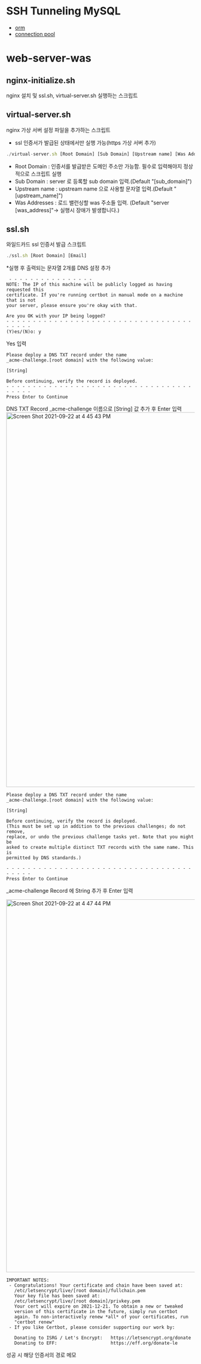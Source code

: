 # SSH Tunneling MySQL
- [orm](https://github.com/dmin0211/web-server-was/blob/main/orm.js)
- [connection pool](https://github.com/dmin0211/web-server-was/blob/main/ssh-mysql-connection.js)


# web-server-was

## nginx-initialize.sh
nginx 설치 및 ssl.sh, virtual-server.sh 실행하는 스크립트

## virtual-server.sh
nginx 가상 서버 설정 파일을 추가하는 스크립트

* ssl 인증서가 발급된 상태에서만 실행 가능(https 가상 서버 추가)

```js
./virtual-server.sh [Root Domain] [Sub Domain] [Upstream name] [Was Addresses]
```

- Root Domain : 인증서를 발급받은 도메인 주소만 가능함. 필수로 입력해야지 정상적으로 스크립트 실행
- Sub Domain : server 로 등록할 sub domain 입력.(Default "[sub_domain]")
- Upstream name : upstream name 으로 사용할 문자열 입력.(Default "[upstream_name]")
- Was Addresses : 로드 밸런싱할 was 주소들 입력. (Default "server [was_address]"-> 실행시 장애가 발생합니다.)

## ssl.sh
와일드카드 ssl 인증서 발급 스크립트
```js
./ssl.sh [Root Domain] [Email]
```
*실행 후 출력되는 문자열 2개를 DNS 설정 추가

```
 - - - - - - - - - - - - - - - -
NOTE: The IP of this machine will be publicly logged as having requested this
certificate. If you're running certbot in manual mode on a machine that is not
your server, please ensure you're okay with that.

Are you OK with your IP being logged?
- - - - - - - - - - - - - - - - - - - - - - - - - - - - - - - - - - - - - - - -
(Y)es/(N)o: y
```
Yes 입력

```
Please deploy a DNS TXT record under the name
_acme-challenge.[root domain] with the following value:

[String]

Before continuing, verify the record is deployed.
- - - - - - - - - - - - - - - - - - - - - - - - - - - - - - - - - - - - - - - -
Press Enter to Continue
```

DNS TXT Record _acme-challenge 이름으로 [String] 값 추가 후 Enter 입력
<img width="1000" alt="Screen Shot 2021-09-22 at 4 45 43 PM" src="https://user-images.githubusercontent.com/74395748/134303166-16845e03-0747-48a9-90df-f097bde08533.png">



```
Please deploy a DNS TXT record under the name
_acme-challenge.[root domain] with the following value:

[String]

Before continuing, verify the record is deployed.
(This must be set up in addition to the previous challenges; do not remove,
replace, or undo the previous challenge tasks yet. Note that you might be
asked to create multiple distinct TXT records with the same name. This is
permitted by DNS standards.)

- - - - - - - - - - - - - - - - - - - - - - - - - - - - - - - - - - - - - - - -
Press Enter to Continue
```
_acme-challenge Record 에 String 추가 후 Enter 입력

<img width="995" alt="Screen Shot 2021-09-22 at 4 47 44 PM" src="https://user-images.githubusercontent.com/74395748/134303483-e1930211-409b-4c20-8d58-3615a4491a8d.png">

```
IMPORTANT NOTES:
 - Congratulations! Your certificate and chain have been saved at:
   /etc/letsencrypt/live/[root domain]/fullchain.pem
   Your key file has been saved at:
   /etc/letsencrypt/live/[root domain]/privkey.pem
   Your cert will expire on 2021-12-21. To obtain a new or tweaked
   version of this certificate in the future, simply run certbot
   again. To non-interactively renew *all* of your certificates, run
   "certbot renew"
 - If you like Certbot, please consider supporting our work by:

   Donating to ISRG / Let's Encrypt:   https://letsencrypt.org/donate
   Donating to EFF:                    https://eff.org/donate-le
```
성공 시 해당 인증서의 경로 메모
